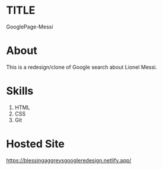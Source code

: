 # TITLE
GooglePage-Messi

# About
This is a redesign/clone of Google search about Lionel Messi.

# Skills
1. HTML
2. CSS
3. Git

# Hosted Site
https://blessingaggreysgoogleredesign.netlify.app/
